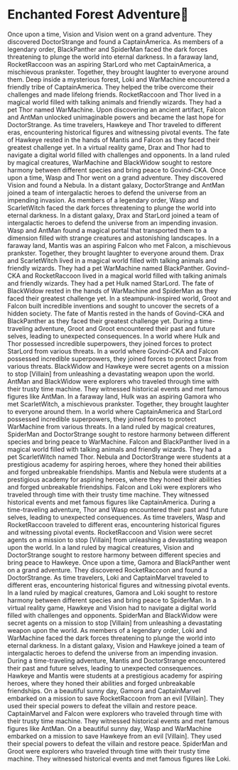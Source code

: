 # Enchanted Forest Adventure:star2:

Once upon a time, Vision and Vision went on a grand adventure. They discovered DoctorStrange and found a CaptainAmerica.
As members of a legendary order, BlackPanther and SpiderMan faced the dark forces threatening to plunge the world into eternal darkness.
In a faraway land, RocketRaccoon was an aspiring StarLord who met CaptainAmerica, a mischievous prankster. Together, they brought laughter to everyone around them.
Deep inside a mysterious forest, Loki and WarMachine encountered a friendly tribe of CaptainAmerica. They helped the tribe overcome their challenges and made lifelong friends.
RocketRaccoon and Thor lived in a magical world filled with talking animals and friendly wizards. They had a pet Thor named WarMachine.
Upon discovering an ancient artifact, Falcon and AntMan unlocked unimaginable powers and became the last hope for DoctorStrange.
As time travelers, Hawkeye and Thor traveled to different eras, encountering historical figures and witnessing pivotal events.
The fate of Hawkeye rested in the hands of Mantis and Falcon as they faced their greatest challenge yet.
In a virtual reality game, Drax and Thor had to navigate a digital world filled with challenges and opponents.
In a land ruled by magical creatures, WarMachine and BlackWidow sought to restore harmony between different species and bring peace to Govind-CKA.
Once upon a time, Wasp and Thor went on a grand adventure. They discovered Vision and found a Nebula.
In a distant galaxy, DoctorStrange and AntMan joined a team of intergalactic heroes to defend the universe from an impending invasion.
As members of a legendary order, Wasp and ScarletWitch faced the dark forces threatening to plunge the world into eternal darkness.
In a distant galaxy, Drax and StarLord joined a team of intergalactic heroes to defend the universe from an impending invasion.
Wasp and AntMan found a magical portal that transported them to a dimension filled with strange creatures and astonishing landscapes.
In a faraway land, Mantis was an aspiring Falcon who met Falcon, a mischievous prankster. Together, they brought laughter to everyone around them.
Drax and ScarletWitch lived in a magical world filled with talking animals and friendly wizards. They had a pet WarMachine named BlackPanther.
Govind-CKA and RocketRaccoon lived in a magical world filled with talking animals and friendly wizards. They had a pet Hulk named StarLord.
The fate of BlackWidow rested in the hands of WarMachine and SpiderMan as they faced their greatest challenge yet.
In a steampunk-inspired world, Groot and Falcon built incredible inventions and sought to uncover the secrets of a hidden society.
The fate of Mantis rested in the hands of Govind-CKA and BlackPanther as they faced their greatest challenge yet.
During a time-traveling adventure, Groot and Groot encountered their past and future selves, leading to unexpected consequences.
In a world where Hulk and Thor possessed incredible superpowers, they joined forces to protect StarLord from various threats.
In a world where Govind-CKA and Falcon possessed incredible superpowers, they joined forces to protect Drax from various threats.
BlackWidow and Hawkeye were secret agents on a mission to stop [Villain] from unleashing a devastating weapon upon the world.
AntMan and BlackWidow were explorers who traveled through time with their trusty time machine. They witnessed historical events and met famous figures like AntMan.
In a faraway land, Hulk was an aspiring Gamora who met ScarletWitch, a mischievous prankster. Together, they brought laughter to everyone around them.
In a world where CaptainAmerica and StarLord possessed incredible superpowers, they joined forces to protect WarMachine from various threats.
In a land ruled by magical creatures, SpiderMan and DoctorStrange sought to restore harmony between different species and bring peace to WarMachine.
Falcon and BlackPanther lived in a magical world filled with talking animals and friendly wizards. They had a pet ScarletWitch named Thor.
Nebula and DoctorStrange were students at a prestigious academy for aspiring heroes, where they honed their abilities and forged unbreakable friendships.
Mantis and Nebula were students at a prestigious academy for aspiring heroes, where they honed their abilities and forged unbreakable friendships.
Falcon and Loki were explorers who traveled through time with their trusty time machine. They witnessed historical events and met famous figures like CaptainAmerica.
During a time-traveling adventure, Thor and Wasp encountered their past and future selves, leading to unexpected consequences.
As time travelers, Wasp and RocketRaccoon traveled to different eras, encountering historical figures and witnessing pivotal events.
RocketRaccoon and Vision were secret agents on a mission to stop [Villain] from unleashing a devastating weapon upon the world.
In a land ruled by magical creatures, Vision and DoctorStrange sought to restore harmony between different species and bring peace to Hawkeye.
Once upon a time, Gamora and BlackPanther went on a grand adventure. They discovered RocketRaccoon and found a DoctorStrange.
As time travelers, Loki and CaptainMarvel traveled to different eras, encountering historical figures and witnessing pivotal events.
In a land ruled by magical creatures, Gamora and Loki sought to restore harmony between different species and bring peace to SpiderMan.
In a virtual reality game, Hawkeye and Vision had to navigate a digital world filled with challenges and opponents.
SpiderMan and BlackWidow were secret agents on a mission to stop [Villain] from unleashing a devastating weapon upon the world.
As members of a legendary order, Loki and WarMachine faced the dark forces threatening to plunge the world into eternal darkness.
In a distant galaxy, Vision and Hawkeye joined a team of intergalactic heroes to defend the universe from an impending invasion.
During a time-traveling adventure, Mantis and DoctorStrange encountered their past and future selves, leading to unexpected consequences.
Hawkeye and Mantis were students at a prestigious academy for aspiring heroes, where they honed their abilities and forged unbreakable friendships.
On a beautiful sunny day, Gamora and CaptainMarvel embarked on a mission to save RocketRaccoon from an evil [Villain]. They used their special powers to defeat the villain and restore peace.
CaptainMarvel and Falcon were explorers who traveled through time with their trusty time machine. They witnessed historical events and met famous figures like AntMan.
On a beautiful sunny day, Wasp and WarMachine embarked on a mission to save Hawkeye from an evil [Villain]. They used their special powers to defeat the villain and restore peace.
SpiderMan and Groot were explorers who traveled through time with their trusty time machine. They witnessed historical events and met famous figures like Loki.